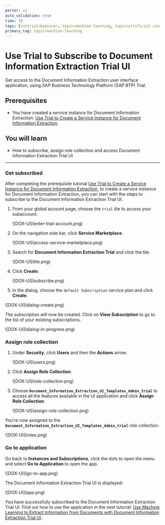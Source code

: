```yaml
---
parser: v2
auto_validation: true
time: 10
tags: [tutorial>beginner, topic>machine-learning, topic>artificial-intelligence, topic>cloud, software-product>sap-business-technology-platform, software-product>sap-ai-business-services, software-product>document-information-extraction]
primary_tag: topic>machine-learning
---
```


# Use Trial to Subscribe to Document Information Extraction Trial UI
<!-- description --> Get access to the Document Information Extraction user interface application, using SAP Business Technology Platform (SAP BTP) Trial.

## Prerequisites
- You have created a service instance for Document Information Extraction: [Use Trial to Create a Service Instance for Document Information Extraction](cp-aibus-dox-service-instance).

## You will learn
  - How to subscribe, assign role collection and access Document Information Extraction Trial UI

---

### Get subscribed


After completing the prerequisite tutorial [Use Trial to Create a Service Instance for Document Information Extraction](cp-aibus-dox-service-instance), to create a service instance for Document Information Extraction, you can start with the steps to subscribe to the Document Information Extraction Trial UI.

1. From your global account page, choose the `trial` tile to access your subaccount.

    <!-- border -->![DOX-UI](enter-trial-account.png)

2. On the navigation side bar, click **Service Marketplace**.

    <!-- border -->![DOX-UI](access-service-marketplace.png)

3. Search for **Document Information Extraction Trial** and click the tile.

    <!-- border -->![DOX-UI](tile.png)

4. Click **Create**.

    <!-- border -->![DOX-UI](subscribe.png)

5. In the dialog, choose the `default Subscription` service plan and click **Create**.

  <!-- border -->![DOX-UI](dialog-create.png)

The subscription will now be created. Click on **View Subscription** to go to the list of your existing subscriptions.

<!-- border -->![DOX-UI](dialog-in-progress.png)



### Assign role collection


1. Under **Security**, click **Users** and then the **Actions** arrow.

    <!-- border -->![DOX-UI](users.png)    

2. Click **Assign Role Collection**.

    <!-- border -->![DOX-UI](role-collection.png)

3. Choose **`Document_Information_Extraction_UI_Templates_Admin_trial`** to access all the features available in the UI application and click **Assign Role Collection**.

    <!-- border -->![DOX-UI](assign-role-collection.png)

You're now assigned to the **`Document_Information_Extraction_UI_Templates_Admin_trial`** role collection.

<!-- border -->![DOX-UI](roles.png)




### Go to application


Go back to **Instances and Subscriptions**, click the dots to open the menu and select **Go to Application** to open the app.

<!-- border -->![DOX-UI](go-to-app.png)

The Document Information Extraction Trial UI is displayed:

<!-- border -->![DOX-UI](app.png)

You have successfully subscribed to the Document Information Extraction Trial UI. Find out how to use the application in the next tutorial: [Use Machine Learning to Extract Information from Documents with Document Information Extraction Trial UI](cp-aibus-dox-ui).
